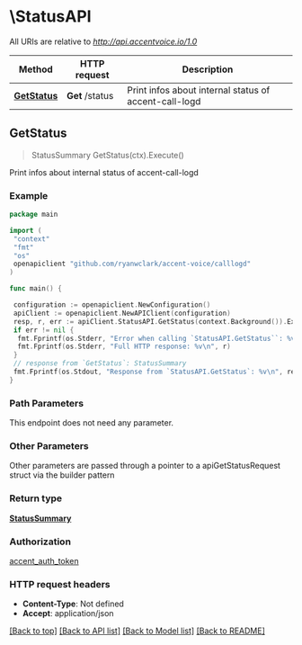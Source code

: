# \StatusAPI

All URIs are relative to *<http://api.accentvoice.io/1.0>*

Method | HTTP request | Description
------------- | ------------- | -------------
[**GetStatus**](StatusAPI.md#GetStatus) | **Get** /status | Print infos about internal status of accent-call-logd

## GetStatus

> StatusSummary GetStatus(ctx).Execute()

Print infos about internal status of accent-call-logd

### Example

```go
package main

import (
 "context"
 "fmt"
 "os"
 openapiclient "github.com/ryanwclark/accent-voice/calllogd"
)

func main() {

 configuration := openapiclient.NewConfiguration()
 apiClient := openapiclient.NewAPIClient(configuration)
 resp, r, err := apiClient.StatusAPI.GetStatus(context.Background()).Execute()
 if err != nil {
  fmt.Fprintf(os.Stderr, "Error when calling `StatusAPI.GetStatus``: %v\n", err)
  fmt.Fprintf(os.Stderr, "Full HTTP response: %v\n", r)
 }
 // response from `GetStatus`: StatusSummary
 fmt.Fprintf(os.Stdout, "Response from `StatusAPI.GetStatus`: %v\n", resp)
}
```

### Path Parameters

This endpoint does not need any parameter.

### Other Parameters

Other parameters are passed through a pointer to a apiGetStatusRequest struct via the builder pattern

### Return type

[**StatusSummary**](StatusSummary.md)

### Authorization

[accent_auth_token](../README.md#accent_auth_token)

### HTTP request headers

- **Content-Type**: Not defined
- **Accept**: application/json

[[Back to top]](#) [[Back to API list]](../README.md#documentation-for-api-endpoints)
[[Back to Model list]](../README.md#documentation-for-models)
[[Back to README]](../README.md)
